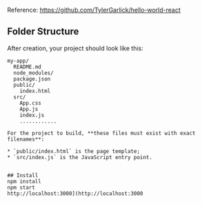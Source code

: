 Reference: https://github.com/TylerGarlick/hello-world-react

## Folder Structure
After creation, your project should look like this:

```
my-app/
  README.md
  node_modules/
  package.json
  public/
    index.html
  src/
    App.css
    App.js
    index.js
    ............

For the project to build, **these files must exist with exact filenames**:

* `public/index.html` is the page template;
* `src/index.js` is the JavaScript entry point.


## Install
npm install
npm start
http://localhost:3000](http://localhost:3000
